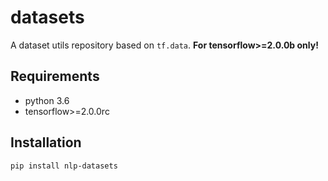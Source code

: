# datasets
A dataset utils repository based on `tf.data`. **For tensorflow>=2.0.0b only!**

## Requirements

* python 3.6
* tensorflow>=2.0.0rc

## Installation

```bash
pip install nlp-datasets
```

